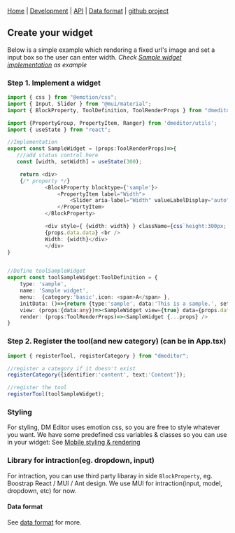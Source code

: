 [Home](/) | [Development](/development) | [API](/api) | [Data format](/data-format) | [github project](https://github.com/dmeditor/dmeditor)

## Create your widget

Below is a simple example which rendering a fixed url's image and set a input box so the user can enter width.  *Check [Sample widget implementation](https://github.com/dmeditor/dmeditor-sample/blob/main/src/SampleWidget.tsx) as example*
### Step 1. Implement a widget
```typescript
import { css } from "@emotion/css";
import { Input, Slider } from "@mui/material";
import { BlockProperty, ToolDefinition, ToolRenderProps } from "dmeditor";

import {PropertyGroup, PropertyItem, Ranger} from 'dmeditor/utils';
import { useState } from "react";

//Implementation
export const SampleWidget = (props:ToolRenderProps)=>{
   ///add status control here
   const [width, setWidth] = useState(300);

    return <div>
    {/* property */}           
            <BlockProperty blocktype={'sample'}>
                <PropertyItem label="Width">       
                    <Slider aria-label="Width" valueLabelDisplay="auto" defaultValue={width} step={5} max={800} onChange={(e, v)=>setWidth(v as number)} />             
                </PropertyItem>               
            </BlockProperty>

            <div style={ {width: width} } className={css`height:300px; background:#ffe3e3`}>
            {props.data.data} <br />
            Width: {width}</div>        
            </div>
}


//Define toolSampleWidget
export const toolSampleWidget:ToolDefinition = {
    type: 'sample',
    name: 'Sample widget',
    menu:  {category:'basic',icon: <span>A</span> },
    initData: ()=>{return {type:'sample', data:'This is a sample.', settings:{}}},
    view: (props:{data:any})=><SampleWidget view={true} data={props.data} inBlock={false} active={false} onChange={()=>{}} />,
    render: (props:ToolRenderProps)=><SampleWidget {...props} />
}

```

### Step 2. Register the tool(and new category) (can be in App.tsx)

```typescript
import { registerTool, registerCategory } from "dmeditor";

//register a category if it doesn't exist
registerCategory({identifier:'content', text:'Content'});

//register the tool
registerTool(toolSampleWidget);
```


### Styling

For styling, DM Editor uses emotion css, so you are free to style whatever you want. We have some predefined css variables & classes so you can use in your widget: See [Mobile styling & rendering ](/api#mobile-styling--rendering-when-developing-a-widget)


### Library for intraction(eg. dropdown, input)
For intraction, you can use third party libaray in side `BlockProperty`, eg. Boostrap React / MUI / Ant design. We use MUI for intraction(input, model, dropdown, etc) for now.


#### Data format

See [data format](/data-format) for more.

